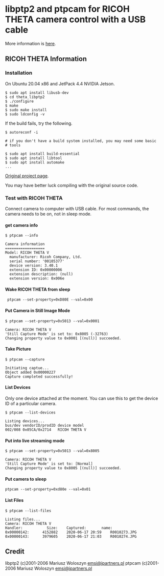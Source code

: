 # libptp2 and ptpcam for RICOH THETA camera control with a USB cable

More information is [here](https://theta360.guide/special/linuxstreaming/).


## RICOH THETA Information

### Installation 

On Ubuntu 20.04 x86 and JetPack 4.4 NVIDIA Jetson.

```
$ sudo apt install libusb-dev
$ cd theta_libptp2
$ ./configure
$ make
$ sudo make install
$ sudo ldconfig -v 

``` 

If the build fails, try the following.

```
$ autoreconf -i

# if you don't have a build system installed, you may need some basic 
# tools

$ sudo apt install build-essential
$ sudo apt install libtool
$ sudo apt install automake
...

```

[Original project page](http://libptp.sourceforge.net/).

You may have better luck compiling
with the original source code. 



### Test with RICOH THETA

Connect camera to computer with USB cable.  For most commands, the camera needs to be on,
not in sleep mode.

#### get camera info 

```
$ ptpcam --info

Camera information
==================
Model: RICOH THETA V
  manufacturer: Ricoh Company, Ltd.
  serial number: '00105377'
  device version: 3.40.1
  extension ID: 0x00000006
  extension description: (null)
  extension version: 0x006e

```

#### Wake RICOH THETA from sleep

```
 ptpcam --set-property=0xD80E --val=0x00
```

#### Put Camera in Still Image Mode

```
$ ptpcam --set-property=0x5013 --val=0x0001

Camera: RICOH THETA V
'Still Capture Mode' is set to: 0x8005 (-32763)
Changing property value to 0x0001 [(null)] succeeded.
```

#### Take Picture

```
$ ptpcam --capture

Initiating captue...
Object added 0x00000227
Capture completed successfully!
```

#### List Devices 

Only one device attached at the moment.   You can use this to get the
device ID of a particular camera. 

```
$ ptpcam --list-devices

Listing devices...
bus/dev	vendorID/prodID	device model
002/008	0x05CA/0x2714	RICOH THETA V
```

#### Put into live streaming mode

```
$ ptpcam --set-property=0x5013 --val=0x8005

Camera: RICOH THETA V
'Still Capture Mode' is set to: [Normal]
Changing property value to 0x8005 [(null)] succeeded.
``` 

#### Put camera to sleep

```
ptpcam --set-property=0xd80e --val=0x01
```

#### List Files

```
$ ptpcam --list-files

Listing files...
Camera: RICOH THETA V
Handler:           Size: 	Captured:      	name:
0x00000142:      4152882	2020-06-17 20:59	R0010273.JPG
0x00000143:      3979605	2020-06-17 21:03	R0010274.JPG
```


## Credit

libptp2 (c)2001-2006 Mariusz Woloszyn <emsi@ipartners.pl>
ptpcam  (c)2001-2006 Mariusz Woloszyn <emsi@ipartners.pl>

